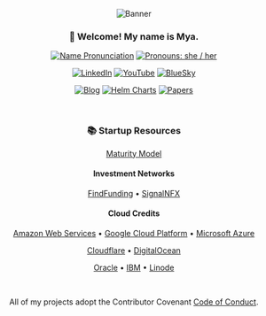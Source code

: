 <div align="center">

![Banner](https://mya.sh/img/banner.png)

### 👋 Welcome! My name is Mya.

[![Name Pronunciation][]](https://www.google.com/search?q=pronunciation+maya)
[![Pronouns: she / her][]](https://pronoun.is/she)

[![LinkedIn][]](https://linkedin.com/in/mjpitz)
[![YouTube][]](https://www.youtube.com/@Ms-Mya-Dev)
[![BlueSky][]](https://bsky.app/profile/mya.sh)

[![Blog][]](https://mya.sh/blog/)
[![Helm Charts][]](https://mya.sh/charts/)
[![Papers][]](https://mya.sh/papers/)

[Name Pronunciation]: https://img.shields.io/badge/Pronunciation%20%F0%9F%94%88-mai·uh-pink?style=for-the-badge&labelColor=silver
[Pronouns: she / her]: https://img.shields.io/badge/Pronouns-she%2Fher-pink?style=for-the-badge&labelColor=silver
[LinkedIn]: https://img.shields.io/badge/-Linked%20In-gray?style=for-the-badge&logo=linkedin
[YouTube]: https://img.shields.io/badge/-youtube-gray?style=for-the-badge&logo=youtube
[BlueSky]: https://img.shields.io/badge/-BlueSky-gray?style=for-the-badge&logo=bluesky
[Blog]: https://img.shields.io/badge/-blog-silver?style=for-the-badge
[Helm Charts]: https://img.shields.io/badge/-helm_charts-silver?style=for-the-badge
[Papers]: https://img.shields.io/badge/-papers-silver?style=for-the-badge

<br/>

### 📚 Startup Resources

[Maturity Model](https://docs.google.com/spreadsheets/d/1uggl4JpiBKqJ0tNpMBYaJ762HNQHmxyBB0QgI1UWCKU)

#### Investment Networks

[FindFunding](https://findfunding.vc/) •
[SignalNFX](https://signal.nfx.com/)

#### Cloud Credits

[Amazon Web Services](https://aws.amazon.com/startups) •
[Google Cloud Platform](https://cloud.google.com/startup/apply) •
[Microsoft Azure](https://www.microsoft.com/en-us/startups)

[Cloudflare](https://www.cloudflare.com/forstartups/) •
[DigitalOcean](https://www.digitalocean.com/hatch)

[Oracle](https://www.oracle.com/cloud/oracle-for-startups/) •
[IBM](https://developer.ibm.com/startups/) •
[Linode](https://www.linode.com/linode-for-startups/)

<br/>

All of my projects adopt the Contributor Covenant [Code of Conduct](https://github.com/mjpitz/mjpitz/blob/main/CODE_OF_CONDUCT.md).

<br/>

</div>

